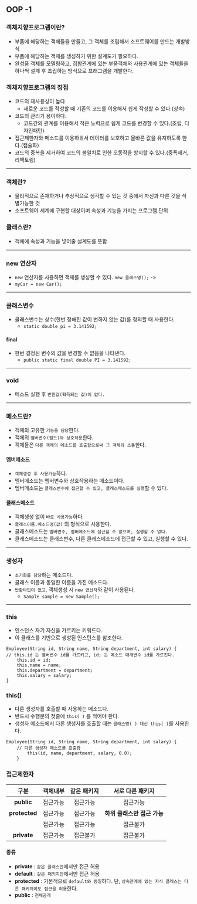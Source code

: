 ## OOP -1

### 객체지향프로그램이란?
- 부품에 해당하는 객체들을 만들고, 그 객체를 조립해서 소프트웨어를 만드는 개발방식
- 부품에 해당하는 객체를 생성하기 위한 설계도가 필요하다.
- 완성품 객체를 모델링하고, 집합관계에 있는 부품객체와 사용관계에 있는 객체들을 하나씩 설계 후 조립하는 방식으로 프래그램을 개발한다.

### 객체지향프로그램의 장점
- 코드의 재사용성이 높다
    - 새로운 코드를 작성할 때 기존의 코드를 이용해서 쉽게 작성할 수 있다.(상속)
- 코드의 관리가 용이하다.
    - 코드간의 관계를 이용해서 적은 노력으로 쉽게 코드를 변경할 수 있다.(조립, 디자인패턴)
- 접근제한자와 메소드를 이용하ㅐ서 데이터를 보호하고 올바른 값을 유지하도록 한다.(캡슐화)
- 코드의 중복을 제거하여 코드의 불일치로 인한 오동작을 방지할 수 있다.(중폭제거, 리팩토링)
---
### 객체란?
- 물리적으로 존재하거나 추상적으로 생각할 수 있는 것 중에서 자신과 다른 것을 식별가능한 것
- 소프트웨어 세계에 구현할 대상이며 속성과 기능을 가지는 프로그램 단위

### 클래스란?
- 객체에 속성과 기능을 넣어줄 설계도를 뜻함
---
### new 연산자
- `new` 연산자를 사용하면 객체를 생성할 수 있다. `new 클래스명();` -> 
- `myCar = new Car();`
---
### 클래스변수
- 클래스변수는 상수(한번 정해진 값이 변하지 않는 값)를 정의할 때 사용한다.
  - `static double pi = 3.141592;`
#### final
- 한번 결정된 변수의 값을 변경할 수 없음을 나타낸다.
  - `public static final double PI = 3.141592;`
---
### void
- 메소드 실행 후 `반환값(획득되는 값)이 없다.`
---
### 메소드란?
- 객체의 고유한 `기능을 담당`한다.
- 객체의 `멤버변수(필드)와 상호작용`한다.
- 객체들은 `다른 객체의 메소드를 호출함으로써 그 객체와 소통`한다.

#### 멤버메소드
- `객체생성 후 사용가능`하다.
- 멤버메소드는 멤버변수와 상호작용하는 메소드이다.
- 멤버메소드는 `클래스변수에 접근할 수 있고, 클래스메소드를 실행`할 수 있다.

#### 클래스메소드
- 객체생성 없이 `바로 사용가능`하다.
- `클래스이름.메소드명(값)` 의 형식으로 사용한다.
- 클래스메소드는 `멤버변수, 멤버메소드에 접근할 수 없으며, 실행할 수 없다.`
- 클래스메소드는 클래스변수, 다른 클래스메소드에 접근할 수 있고, 실행할 수 있다.
---
### 생성자
- `초기화를 담당`하는 메소드다.
- 클래스 이름과 동일한 이름을 가진 메소드다.
- `반환타입이 없고`, 객체생성 시 `new 연산자`와 같이 사용된다.
  - `Sample sample = new Sample();`
---
### this
- 인스턴스 자기 자신을 가르키는 키워드다.
- 이 클래스를 기반으로 생성된 인스턴스를 참조한다.
```
Employee(String id, String name, String department, int salary) {
// this.id 는 멤버변수 id를 가르키고, id; 는 메소드 매개변수 id를 가르킨다.
	this.id = id;
	this.name = name;
	this.department = department;
	this.salary = salary;
}
```
### this()
- 다른 생성자를 호출할 때 사용하는 메소드다.
- 반드시 수행문의 첫줄에 `this( )` 를 적어야 한다.
- 생성자 메소드에서 다른 생성자를 호출할 때는 `클래스명( ) 대신 this( )`를 사용한다.

```
Employee(String id, String name, String department, int salary) {
	// 다른 생성자 메소드를 호출함
		this(id, name, department, salary, 0.0);
	}
```

### 접근제한자
|구분|객체내부|같은 패키지|서로 다른 패키지|
|:---:|:---:|:---:|:---:|
|**public**|접근가능|접근가능|접근가능|
|**protected**|접근가능|접근가능|**하위 클래스만 접근 가능**|
| |접근가능|접근가능|접근불가|
|**private**|접근가능|접근불가|접근불가|

#### 종류
- **private** : `같은 클래스안`에서만 접근 허용
- **default** : `같은 패키지안`에서만 접근 허용
- **protected** : 기본적으로 `default와 동일`하다. 단, `상속관계에 있는 자식 클래스는 다른 패키지여도 접근을 허용`한다.
- **public** : `전체공개`
